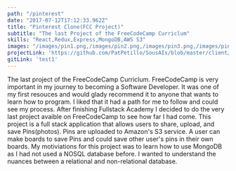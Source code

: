 ```yaml
---
path: "/pinterest"
date: "2017-07-12T17:12:33.962Z"
title: "Pinterest Clone(FCC Project)"
subtitle: "The last Project of the FreeCodeCamp Curriclum"
skills: "React,Redux,Express,MongoDB,AWS S3"
images: "/images/pin1.png,/images/pin2.png,/images/pin3.png,/images/pin4.png"
projectLink: 'https://github.com/PatPetillo/SousAIs/blob/master/client/components/Carousel.jsx'
gitLink: 'test1'
---
```


The last project of the FreeCodeCamp Curriclum. FreeCodeCamp is very important in my journey to becoming a Software Developer. It was one of my first resouces and would glady recommend it to anyone that wants to learn how to program.  I liked that it had a path for me to follow and could see my process. After finishing Fullstack Academy I decided to do the very last project avaible on FreeCodeCamp to see how far I had come. This project is a full stack application that allows users to share, upload, and save Pins(photos). Pins are uploaded to Amazon's S3 service. A user can make boards to save Pins and could save other user's pins in their own boards. My motiviations for this project was to learn how to use MongoDB as I had not used a NOSQL database before. I wanted to understand the nuances between a relational and non-relational database.